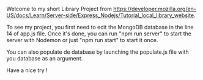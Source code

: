 Welcome to my short Library Project from https://developer.mozilla.org/en-US/docs/Learn/Server-side/Express_Nodejs/Tutorial_local_library_website.

To see my project, you first need to edit the MongoDB database in the line 14 of app.js file. Once it's done, you can run "npm run server" to start the server with Nodemon or just "npm run start" to start it once. 

You can also populate de database by launching the populate.js file with you database as an argument. 

Have a nice try !

 


